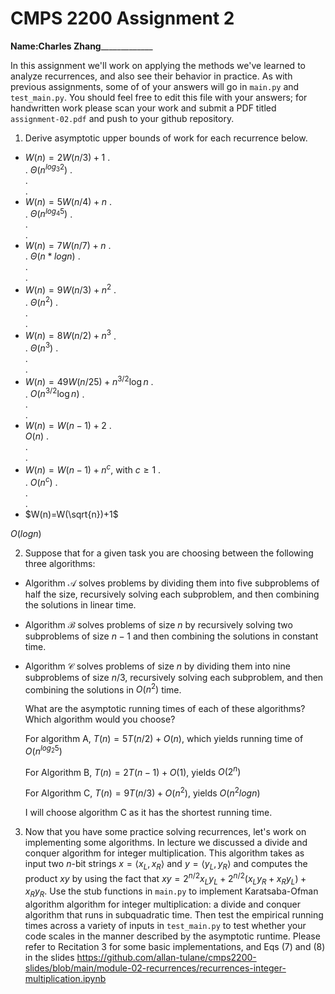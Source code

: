 # CMPS 2200 Assignment 2

**Name:**______Charles Zhang___________________

In this assignment we'll work on applying the methods we've learned to analyze recurrences, and also see their behavior
in practice. As with previous
assignments, some of of your answers will go in `main.py` and `test_main.py`. You
should feel free to edit this file with your answers; for handwritten
work please scan your work and submit a PDF titled `assignment-02.pdf`
and push to your github repository.


1. Derive asymptotic upper bounds of work for each recurrence below.
  * $W(n)=2W(n/3)+1$
.  
.  $\Theta(n^{log_3 2})$
.  
.  
.  
  * $W(n)=5W(n/4)+n$
.  
.  $\Theta(n^{log_4 5})$
.  
.  
.  
  * $W(n)=7W(n/7)+n$
.  
.  $\Theta(n*log n)$
.  
.  
.  
  * $W(n)=9W(n/3)+n^2$
.  
.  $\Theta(n^2)$
.  
.  
.  
  * $W(n)=8W(n/2)+n^3$
.  
.  $\Theta(n^3)$
.  
.  
.  
  * $W(n)=49W(n/25)+n^{3/2}\log n$
.  
.  $O(n^{3/2}\log n)$
.  
.  
.  
  * $W(n)=W(n-1)+2$
.  
    $O(n)$
.  
.  
.  
  * $W(n)= W(n-1)+n^c$, with $c\geq 1$
.  
.  $O(n^c)$
.  
.  
.  
  * $W(n)=W(\sqrt{n})+1$

$O(log n)$


2. Suppose that for a given task you are choosing between the following three algorithms:

  * Algorithm $\mathcal{A}$ solves problems by dividing them into
      five subproblems of half the size, recursively solving each
      subproblem, and then combining the solutions in linear time.
    
  * Algorithm $\mathcal{B}$ solves problems of size $n$ by
      recursively solving two subproblems of size $n-1$ and then
      combining the solutions in constant time.
    
  * Algorithm $\mathcal{C}$ solves problems of size $n$ by dividing
      them into nine subproblems of size $n/3$, recursively solving
      each subproblem, and then combining the solutions in $O(n^2)$
      time.

    What are the asymptotic running times of each of these algorithms?
    Which algorithm would you choose?

    For algorithm A, $T(n) = 5T(n/2)+O(n)$, which yields running time of $O(n^{log_2 5})$

    For Algorithm B, $T(n) = 2T(n-1)+O(1)$, yields $O(2^n)$

    For Algorithm C, $T(n) = 9T(n/3)+O(n^2)$, yields $O(n^2 log n)$

    I will choose algorithm C as it has the shortest running time.


3. Now that you have some practice solving recurrences, let's work on
  implementing some algorithms. In lecture we discussed a divide and
  conquer algorithm for integer multiplication. This algorithm takes
  as input two $n$-bit strings $x = \langle x_L, x_R\rangle$ and
  $y=\langle y_L, y_R\rangle$ and computes the product $xy$ by using
  the fact that $xy = 2^{n/2}x_Ly_L + 2^{n/2}(x_Ly_R+x_Ry_L) +
  x_Ry_R.$ Use the
  stub functions in `main.py` to implement Karatsaba-Ofman algorithm algorithm for integer
  multiplication: a divide and conquer algorithm that runs in
  subquadratic time. Then test the empirical running times across a
  variety of inputs in `test_main.py` to test whether your code scales in the manner
  described by the asymptotic runtime. Please refer to Recitation 3 for some basic implementations, and Eqs (7) and (8) in the slides https://github.com/allan-tulane/cmps2200-slides/blob/main/module-02-recurrences/recurrences-integer-multiplication.ipynb
 
 


